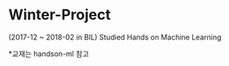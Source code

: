 # Winter-Project

(2017-12 ~ 2018-02 in BIL)
Studied Hands on Machine Learning 

*교재는 handson-ml 참고 
